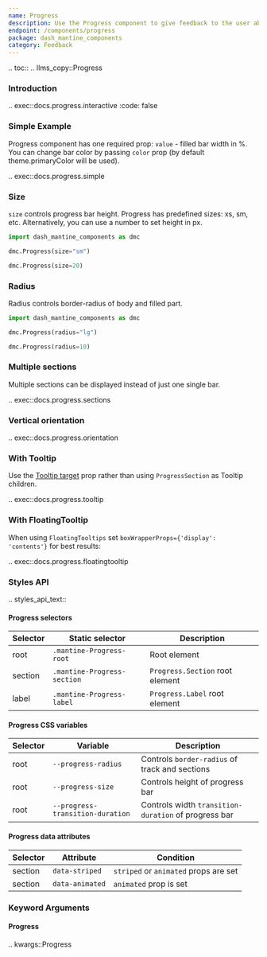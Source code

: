 ```yaml
---
name: Progress
description: Use the Progress component to give feedback to the user about the status of a task with label, sections, etc.
endpoint: /components/progress
package: dash_mantine_components
category: Feedback
---
```


.. toc::
.. llms_copy::Progress

### Introduction

.. exec::docs.progress.interactive
    :code: false

### Simple Example

Progress component has one required prop: `value` - filled bar width in %. You can change bar color by passing `color`
prop (by default theme.primaryColor will be used).

.. exec::docs.progress.simple

### Size

`size` controls progress bar height. Progress has predefined sizes: xs, sm, etc.
Alternatively, you can use a number to set height in px.

```python
import dash_mantine_components as dmc

dmc.Progress(size="sm")

dmc.Progress(size=20)
```

### Radius

Radius controls border-radius of body and filled part.

```python
import dash_mantine_components as dmc

dmc.Progress(radius="lg")

dmc.Progress(radius=10)
```

### Multiple sections

Multiple sections can be displayed instead of just one single bar.

.. exec::docs.progress.sections


### Vertical orientation

.. exec::docs.progress.orientation


### With Tooltip

Use the [Tooltip target](/components/tooltip#target) prop rather than using `ProgressSection` as Tooltip children.


.. exec::docs.progress.tooltip

### With FloatingTooltip

When using `FloatingTooltips`  set `boxWrapperProps={'display': 'contents'}` for best results:

.. exec::docs.progress.floatingtooltip


### Styles API

.. styles_api_text::

#### Progress selectors

| Selector | Static selector | Description |
|----------|----------------|-------------|
| root | `.mantine-Progress-root` | Root element |
| section | `.mantine-Progress-section` | `Progress.Section` root element |
| label | `.mantine-Progress-label` | `Progress.Label` root element |

#### Progress CSS variables

| Selector | Variable | Description |
|----------|----------|-------------|
| root | `--progress-radius` | Controls `border-radius` of track and sections |
| root | `--progress-size` | Controls height of progress bar |
| root | `--progress-transition-duration` | Controls width `transition-duration` of progress bar |

#### Progress data attributes

| Selector | Attribute | Condition |
|----------|-----------|-----------|
| section | `data-striped` | `striped` or `animated` props are set |
| section | `data-animated` | `animated` prop is set |


### Keyword Arguments

#### Progress

.. kwargs::Progress

